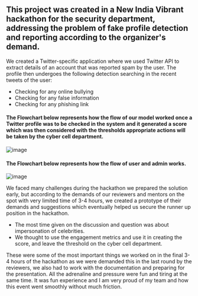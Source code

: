 ## This project was created in a New India Vibrant hackathon for the security department, addressing the problem of fake profile detection and reporting according to the organizer's demand.

We created a Twitter-specific application where we used Twitter API to extract details of an account that was reported spam by the user. The profile then undergoes the following detection searching in the recent tweets of the user:
- Checking for any online bullying
- Checking for any false information
- Checking for any phishing link

#### The Flowchart below represents how the flow of our model worked once a Twitter profile was to be checked in the system and it generated a score which was then considered with the thresholds appropriate actions will be taken by the cyber cell department.
![image](https://github.com/prakash279/Fake-Hunter/assets/89769921/6da57dcb-1cf2-4eaa-958f-8d001c564427)

#### The Flowchart below represents how the flow of user and admin works.
![image](https://github.com/prakash279/Fake-Hunter/assets/89769921/463b8e7c-8398-4f66-978a-f11e62606e8c)

We faced many challenges during the hackathon we prepared the solution early, but according to the demands of our reviewers and mentors on the spot with very limited time of 3-4 hours, we created a prototype of their demands and suggestions which eventually helped us secure the runner up position in the hackathon.
- The most time given on the discussion and question was about impersonation of celebrities.
- We thought to use the engagement metrics and use it in creating the score, and leave the threshold on the cyber cell department.

These were some of the most important things we worked on in the final 3-4 hours of the hackathon as we were demanded this in the last round by the reviewers, we also had to work with the documentation and preparing for the presentation. All the adrenaline and pressure were fun and tiring at the same time. It was fun experience and I am very proud of my team and how this event went smoothly without much friction.
